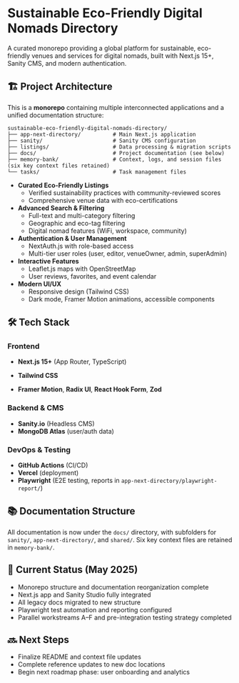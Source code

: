 # Sustainable Eco-Friendly Digital Nomads Directory

A curated monorepo providing a global platform for sustainable, eco-friendly venues and services for digital nomads, built with Next.js 15+, Sanity CMS, and modern authentication.

## 🏗️ Project Architecture

This is a **monorepo** containing multiple interconnected applications and a unified documentation structure:

```
sustainable-eco-friendly-digital-nomads-directory/
├── app-next-directory/          # Main Next.js application
├── sanity/                      # Sanity CMS configuration
├── listings/                    # Data processing & migration scripts
├── docs/                        # Project documentation (see below)
├── memory-bank/                 # Context, logs, and session files (six key context files retained)
└── tasks/                       # Task management files
```

- **Curated Eco-Friendly Listings**
  - Verified sustainability practices with community-reviewed scores
  - Comprehensive venue data with eco-certifications
- **Advanced Search & Filtering**
  - Full-text and multi-category filtering
  - Geographic and eco-tag filtering
  - Digital nomad features (WiFi, workspace, community)
- **Authentication & User Management**
  - NextAuth.js with role-based access
  - Multi-tier user roles (user, editor, venueOwner, admin, superAdmin)
- **Interactive Features**
  - Leaflet.js maps with OpenStreetMap
  - User reviews, favorites, and event calendar
- **Modern UI/UX**
  - Responsive design (Tailwind CSS)
  - Dark mode, Framer Motion animations, accessible components

## 🛠️ Tech Stack

### Frontend

- **Next.js 15+** (App Router, TypeScript)

- **Tailwind CSS**
- **Framer Motion**, **Radix UI**, **React Hook Form**, **Zod**

### Backend & CMS

- **Sanity.io** (Headless CMS)
- **MongoDB Atlas** (user/auth data)

### DevOps & Testing

- **GitHub Actions** (CI/CD)
- **Vercel** (deployment)
- **Playwright** (E2E testing, reports in `app-next-directory/playwright-report/`)

## 📚 Documentation Structure

All documentation is now under the `docs/` directory, with subfolders for `sanity/`, `app-next-directory/`, and `shared/`. Six key context files are retained in `memory-bank/`.

## 🚦 Current Status (May 2025)

- Monorepo structure and documentation reorganization complete
- Next.js app and Sanity Studio fully integrated
- All legacy docs migrated to new structure
- Playwright test automation and reporting configured
- Parallel workstreams A–F and pre-integration testing strategy completed

## 🔜 Next Steps

- Finalize README and context file updates
- Complete reference updates to new doc locations
- Begin next roadmap phase: user onboarding and analytics
